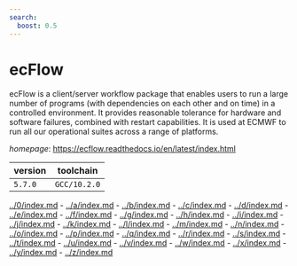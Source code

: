 ```yaml
---
search:
  boost: 0.5
---
```

# ecFlow

ecFlow is a client/server workflow package that enables users  to run a large number of programs (with dependencies on each other and on time)  in a controlled environment. It provides reasonable tolerance for hardware and  software failures, combined with restart capabilities.  It is used at ECMWF to run all our operational suites across a range of platforms.

*homepage*: <https://ecflow.readthedocs.io/en/latest/index.html>

version | toolchain
--------|----------
``5.7.0`` | ``GCC/10.2.0``

[../0/index.md](0) - [../a/index.md](a) - [../b/index.md](b) - [../c/index.md](c) - [../d/index.md](d) - [../e/index.md](e) - [../f/index.md](f) - [../g/index.md](g) - [../h/index.md](h) - [../i/index.md](i) - [../j/index.md](j) - [../k/index.md](k) - [../l/index.md](l) - [../m/index.md](m) - [../n/index.md](n) - [../o/index.md](o) - [../p/index.md](p) - [../q/index.md](q) - [../r/index.md](r) - [../s/index.md](s) - [../t/index.md](t) - [../u/index.md](u) - [../v/index.md](v) - [../w/index.md](w) - [../x/index.md](x) - [../y/index.md](y) - [../z/index.md](z)

